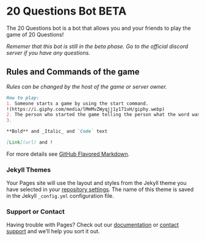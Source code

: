 # 20 Questions Bot BETA

The 20 Questions bot is a bot that allows you and your friends to play the game of 20 Questions!

_Rememer that this bot is still in the beta phase. Go to the official discord server if you have any questions._

## Rules and Commands of the game

_Rules can be changed by the host of the game or server owner._

```markdown
How to play:
1. Someone starts a game by using the start command.
!(https://i.giphy.com/media/lMmMvZWyqjj1y171uH/giphy.webp)
2. The person who started the game telling the person what the word was that they chose and what reactions mean what.
3. 

**Bold** and _Italic_ and `Code` text

[Link](url) and !
```

For more details see [GitHub Flavored Markdown](https://guides.github.com/features/mastering-markdown/).

### Jekyll Themes

Your Pages site will use the layout and styles from the Jekyll theme you have selected in your [repository settings](https://github.com/20QuestionsBot/pageForBot/settings). The name of this theme is saved in the Jekyll `_config.yml` configuration file.

### Support or Contact

Having trouble with Pages? Check out our [documentation](https://docs.github.com/categories/github-pages-basics/) or [contact support](https://github.com/contact) and we’ll help you sort it out.
